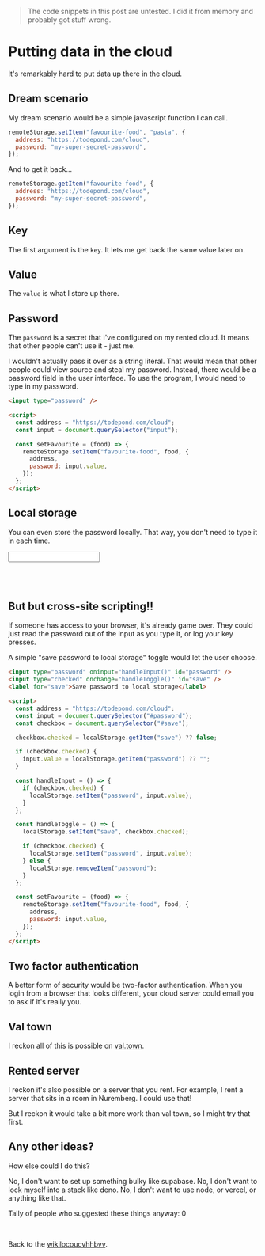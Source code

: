 > The code snippets in this post are untested. I did it from memory and probably got stuff wrong.

# Putting data in the cloud

It's remarkably hard to put data up there in the cloud.

## Dream scenario

My dream scenario would be a simple javascript function I can call.

```js
remoteStorage.setItem("favourite-food", "pasta", {
  address: "https://todepond.com/cloud",
  password: "my-super-secret-password",
});
```

And to get it back...

```js
remoteStorage.getItem("favourite-food", {
  address: "https://todepond.com/cloud",
  password: "my-super-secret-password",
});
```

## Key

The first argument is the `key`. It lets me get back the same value later on.

## Value

The `value` is what I store up there.

## Password

The `password` is a secret that I've configured on my rented cloud. It means that other people can't use it - just me.

I wouldn't actually pass it over as a string literal. That would mean that other people could view source and steal my password. Instead, there would be a password field in the user interface. To use the program, I would need to type in my password.

```html
<input type="password" />

<script>
  const address = "https://todepond.com/cloud";
  const input = document.querySelector("input");

  const setFavourite = (food) => {
    remoteStorage.setItem("favourite-food", food, {
      address,
      password: input.value,
    });
  };
</script>
```

## Local storage

You can even store the password locally. That way, you don't need to type it in each time.

<pre>
<input type="password" oninput="handleInput()" />

<script>
  const address = "https://todepond.com/cloud";
  const input = document.querySelector("input");

  <mark>input.value = localStorage.getItem("password") ?? "";</mark>;

  <mark>const handleInput = () => {
    localStorage.setItem("password", input.value);
  };</mark>

  const setFavourite = (food) => {
    remoteStorage.setItem("favourite-food", food, {
      address,
      password: input.value,
    });
  };
</script>
</pre>

## But but cross-site scripting!!

If someone has access to your browser, it's already game over. They could just read the password out of the input as you type it, or log your key presses.

A simple "save password to local storage" toggle would let the user choose.

```html
<input type="password" oninput="handleInput()" id="password" />
<input type="checked" onchange="handleToggle()" id="save" />
<label for="save">Save password to local storage</label>

<script>
  const address = "https://todepond.com/cloud";
  const input = document.querySelector("#password");
  const checkbox = document.querySelector("#save");

  checkbox.checked = localStorage.getItem("save") ?? false;

  if (checkbox.checked) {
    input.value = localStorage.getItem("password") ?? "";
  }

  const handleInput = () => {
    if (checkbox.checked) {
      localStorage.setItem("password", input.value);
    }
  };

  const handleToggle = () => {
    localStorage.setItem("save", checkbox.checked);

    if (checkbox.checked) {
      localStorage.setItem("password", input.value);
    } else {
      localStorage.removeItem("password");
    }
  };

  const setFavourite = (food) => {
    remoteStorage.setItem("favourite-food", food, {
      address,
      password: input.value,
    });
  };
</script>
```

## Two factor authentication

A better form of security would be two-factor authentication. When you login from a browser that looks different, your cloud server could email you to ask if it's really you.

## Val town

I reckon all of this is possible on [val.town](https://val.town).

## Rented server

I reckon it's also possible on a server that you rent. For example, I rent a server that sits in a room in Nuremberg. I could use that!

But I reckon it would take a bit more work than val town, so I might try that first.

## Any other ideas?

How else could I do this?

No, I don't want to set up something bulky like supabase. No, I don't want to lock myself into a stack like deno. No, I don't want to use node, or vercel, or anything like that.

Tally of people who suggested these things anyway: 0

<br>

Back to the [wikilocoucvhhbvv](/wikiblogarden).
